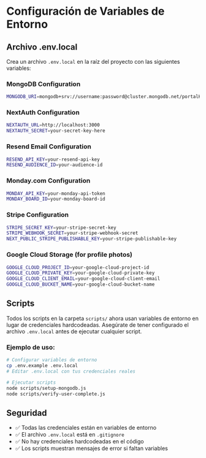 # Configuración de Variables de Entorno

## Archivo .env.local

Crea un archivo `.env.local` en la raíz del proyecto con las siguientes variables:

### MongoDB Configuration

```bash
MONGODB_URI=mongodb+srv://username:password@cluster.mongodb.net/portalKatalyst?retryWrites=true&w=majority
```

### NextAuth Configuration

```bash
NEXTAUTH_URL=http://localhost:3000
NEXTAUTH_SECRET=your-secret-key-here
```

### Resend Email Configuration

```bash
RESEND_API_KEY=your-resend-api-key
RESEND_AUDIENCE_ID=your-audience-id
```

### Monday.com Configuration

```bash
MONDAY_API_KEY=your-monday-api-token
MONDAY_BOARD_ID=your-monday-board-id
```

### Stripe Configuration

```bash
STRIPE_SECRET_KEY=your-stripe-secret-key
STRIPE_WEBHOOK_SECRET=your-stripe-webhook-secret
NEXT_PUBLIC_STRIPE_PUBLISHABLE_KEY=your-stripe-publishable-key
```

### Google Cloud Storage (for profile photos)

```bash
GOOGLE_CLOUD_PROJECT_ID=your-google-cloud-project-id
GOOGLE_CLOUD_PRIVATE_KEY=your-google-cloud-private-key
GOOGLE_CLOUD_CLIENT_EMAIL=your-google-cloud-client-email
GOOGLE_CLOUD_BUCKET_NAME=your-google-cloud-bucket-name
```

## Scripts

Todos los scripts en la carpeta `scripts/` ahora usan variables de entorno en lugar de credenciales hardcodeadas. Asegúrate de tener configurado el archivo `.env.local` antes de ejecutar cualquier script.

### Ejemplo de uso:

```bash
# Configurar variables de entorno
cp .env.example .env.local
# Editar .env.local con tus credenciales reales

# Ejecutar scripts
node scripts/setup-mongodb.js
node scripts/verify-user-complete.js
```

## Seguridad

- ✅ Todas las credenciales están en variables de entorno
- ✅ El archivo `.env.local` está en `.gitignore`
- ✅ No hay credenciales hardcodeadas en el código
- ✅ Los scripts muestran mensajes de error si faltan variables
